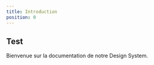 ```yaml
---
title: Introduction
position: 0
---
```


## Test

Bienvenue sur la documentation de notre Design System.
